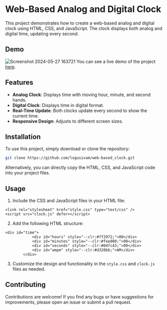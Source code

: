 # Web-Based Analog and Digital Clock

This project demonstrates how to create a web-based analog and digital clock using HTML, CSS, and JavaScript. The clock displays both analog and digital time, updating every second.

## Demo
![Screenshot 2024-05-27 163721](https://github.com/logusivam/Glowing_cirlce/assets/106108501/61059de7-76a1-491b-b614-2f9e74a1874d)
You can see a live demo of the project [here](https://logusivam.github.io/web-based_clock/).

## Features

- **Analog Clock**: Displays time with moving hour, minute, and second hands.
- **Digital Clock**: Displays time in digital format.
- **Real-Time Update**: Both clocks update every second to show the current time.
- **Responsive Design**: Adjusts to different screen sizes.

## Installation

To use this project, simply download or clone the repository:

```bash
git clone https://github.com/logusivam/web-based_clock.git
```

Alternatively, you can directly copy the HTML, CSS, and JavaScript code into your project files.

## Usage
1. Include the CSS and JavaScript files in your HTML file:
```
<link rel="stylesheet" href="style.css" type="text/css" />
<script src="clock.js" defer></script>
```

2. Add the following HTML structure:
```
<div id="time">
            <div id="hours" style="--clr:#ff2972;">00</div>
            <div id="minutes" style="--clr:#fee800;">00</div>
            <div id="seconds" style="--clr:#04fc43;">00</div>
            <div id="ampm" style="--clr:#d320bb;">AM</div>
        </div>
```

3. Customize the design and functionality in the `style.css` and `clock.js` files as needed.


## Contributing
Contributions are welcome! If you find any bugs or have suggestions for improvements, please open an issue or submit a pull request.











